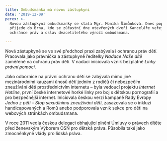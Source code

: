 ```yaml
---
title: Ombudsmanka má novou zástupkyni
date: '2019-12-09'
perex: >-
  Novou zástupkyní ombudsmanky se stala Mgr. Monika Šimůnková. Dnes poprvé
  přijede do Brna, kde se zúčastní dne otevřených dveří Kanceláře veřejného
  ochránce práv a oslav dvacetiletého výročí ombudsmana.

---
```





Nová zástupkyně se ve své předchozí praxi zabývala i ochranou práv dětí. Pracovala jako právnička a zástupkyně ředitelky *Nadace Naše dítě* zaměřené na ochranu práv dětí. V nadaci iniciovala vznik bezplatné *Linky právní pomoci*. 



Jako odbornice na právní ochranu dětí se zabývala mimo jiné mezinárodními kauzami únosů dětí jedním z rodičů či nebezpečím zneužívání dětí prostřednictvím internetu – byla vedoucí projektu *Internet Hotline*, první české internetové horké linky pro boj s dětskou pornografií a pro bezpečnější internet. Iniciovala českou verzi kampaně Rady Evropy *Jedno z pěti – Stop sexuálnímu zneužívání dětí*, zasazovala se o inkluzi handicapovaných a Romů anebo podporovala vznik sekce pro děti na webových stránkách ombudsmana. 



V roce 2011 vedla českou delegaci obhajující plnění Úmluvy o právech dítěte před ženevským Výborem OSN pro dětská práva. Působila také jako zmocněnkyně vlády pro lidská práva.




